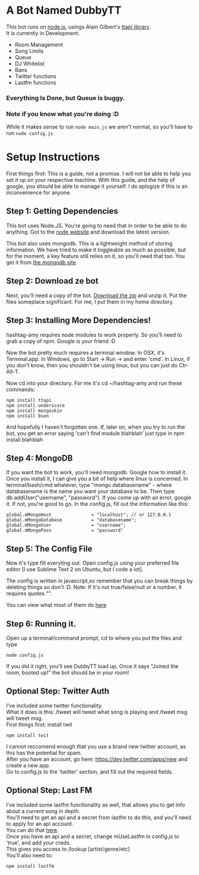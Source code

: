 # A Bot Named DubbyTT

This bot runs on [node.js](http://nodejs.org/), usings Alain Gilbert's [ttapi library](https://github.com/alaingilbert/Turntable-API).  
It is currently in Development.

 - Room Management
 - Song Limits
 - Queue
 - DJ Whitelist
 - Bans
 - Twitter functions
 - Lastfm functions

### Everything Is Done, but Queue is buggy. 

### Note if you know what you're doing :D

While it makes sense to run ```node main.js```
we aren't normal, so you'll have to run ```node config.js```

# Setup Instructions

First things first: This is a guide, not a promise. I will not be able to help you set it up on your respective machine. With this guide, and 
the help of google, you should be able to manage it yourself. I do aplogize if this is an inconvenience for anyone.

## Step 1: Getting Dependencies
This bot uses Node.JS. You're going to need that in order to be able to do anything. Got to the [node website](http://www.nodejs.org/) and download
the latest version.

This bot also uses mongodb. This is a lightweight method of storing information. We have tried to make it toggleable as much as possible, but for the moment, a key feature still relies on it, so you'll need that too. You get it from [the mongodb site](http://www.mongodb.org/downloads).

## Step 2: Download ze bot
Next, you'll need a copy of the bot. [Download the zip](https://github.com/dubbytt/hashtag-amy/zipball/master) and unzip it. Put the files someplace significant. For me, I put them in my home directory. 

## Step 3: Installing More Dependencies!
hashtag-amy requires node modules to work properly. So you'll need to grab a copy of npm. Google is your friend :D

Now the bot pretty much requires a terminal window. In OSX, it's Terminal.app. In Windows, go to Start -> Run -> and enter 'cmd'. In Linux, if you don't know, then you shouldn't be using linux, but you can just do Ctr-Alt-T.

Now cd into your directory. For me it's cd ~/hashtag-amy and run these commands:

    npm install ttapi
    npm install underscore
    npm install mongoskin
    npm install bson

And hopefully I haven't forgotten one. If, later on, when you try to run the bot, you get an error saying 'can't find module blahblah'
just type in npm install blahblah

## Step 4: MongoDB
If you want the bot to work, you'll need mongodb. Google how to install it. Once you install it, I can give you a bit of help where linux is concerned.
In terminal/bash/cmd whatever, type "mongo databasename" - where databasename is the name you want your database to be.
Then type db.addUser("username", "password"). 
If you come up with an error, google it. If not, you're good to go.
In the config.js, fill out the information like this:

```
global.mMongoHost               = "localhost"; // or 127.0.0.1
global.mMongoDatabase           = "databasename";
global.mMongoUser               = "username";   
global.mMongoPass               = "password"
```

## Step 5: The Config File
Now it's type fill everyting out. Open config.js using your preferred file editor [I use Sublime Text 2 on Ubuntu, but I code a lot].

The config is written in javascript,so remember that you can break things by deleting things so don't :D.
Note: If it's not true/false/null or a number, it requires quotes "". 

You can view what most of them do [here](http://billing.yayramen.com/index.php/kb/documentation/turntable-fm-bot-config-documentation)

## Step 6: Running it.
Open up a terminal/command prompt, cd to where you put the files and type

    node config.js

If you did it right, you'll see DubbyTT load up. Once it says "Joined the room, booted up!" the bot should be in your room!

## Optional Step: Twitter Auth
I've included some twitter functionality.  
What it does is this: /tweet will tweet what song is playing and /tweet msg will tweet msg.  
First things first: install twit

```
npm install twit
```
I cannot reccomend enough that you use a brand new twitter account, as this has the potential for spam.  
After you have an account, go here: https://dev.twitter.com/apps/new and create a new app.  
Go to config.js to the 'twitter' section, and fill out the required fields.  

## Optional Step: Last FM
I've included some lastfm functionality as well, that allows you to get info about a current song in depth.  
You'll need to get an api and a secret from lastfm to do this, and you'll need to apply for an api account.  
You can do that [here](http://www.last.fm/api/account).  
Once you have an api and a secret, change mUseLastfm in config.js to 'true', and add your creds.  
This gives you access to /lookup [artist/genre/etc]  
You'll also need to:
```
npm install lastfm
```